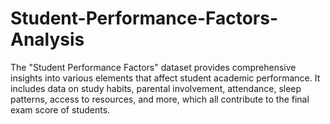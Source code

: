 # Student-Performance-Factors-Analysis
The "Student Performance Factors" dataset provides comprehensive insights into various elements that affect student academic performance. It includes data on study habits, parental involvement, attendance, sleep patterns, access to resources, and more, which all contribute to the final exam score of students.
